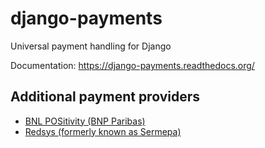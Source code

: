 django-payments
===============

Universal payment handling for Django

Documentation: https://django-payments.readthedocs.org/


Additional payment providers
----------------------------

* [BNL POSitivity (BNP Paribas)](https://github.com/esistgut/django-payments-bnlepos)
* [Redsys (formerly known as Sermepa)](https://github.com/ajostergaard/django-payments-redsys)
